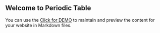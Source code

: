 ## Welcome to Periodic Table

You can use the [Click for DEMO](https://teckzy.github.io/periodic-table-html/) to maintain and preview the content for your website in Markdown files.
